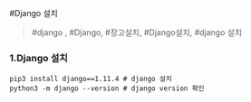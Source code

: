 #Django 설치
>\#django , \#Django, \#장고설치, \#Django설치, \#django 설치


### 1.Django 설치
```shell
pip3 install django==1.11.4 # django 설치
python3 -m django --version # django version 확인
```